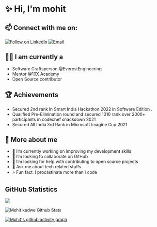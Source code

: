 # ✨ Hi, I'm mohit

## 📫 Connect with me on:

<a href="https://www.linkedin.com/in/mohit-kadwe/"><img title="Follow on LinkedIn" src="https://img.shields.io/badge/LinkedIn-0077B5?style=for-the-badge&logo=linkedin&logoColor=white"/></a> <a href="mailto:mohitpawar530@gmail.com"><img title="Email" src="https://img.shields.io/badge/Gmail-D14836?style=for-the-badge&logo=gmail&logoColor=white"/></a>

## 👩‍💻 I am currently a

- Software Craftsperson @EverestEngineering
- Mentor @10X Academy
- Open Source contributor 


## 🏆 Achievements

-  Secured 2nd rank In Smart India Hackathon 2022 in
Software Edition .
- Qualified Pre-Elimination round and secured 1310 rank
over 2000+ participants in codechef snackdown 2021
- Secured All India 3rd Rank in Microsoft Imagine Cup
2021


## 🤩 More about me

- 🔭 I’m currently working on improving my development skills
- 👯 I’m looking to collaborate on GitHub
- 🤔 I’m looking for help with contributing to open source projects
- 💬 Ask me about tech related stuffs
- ⚡ Fun fact: I procastinate more than I code

## GitHub Statistics

<a href="https://github.com/mohitkadwe">
  <img align="center" src="https://github-readme-stats.vercel.app/api/top-langs/?username=mohitkadwe&theme=tokyonight&layout=compact&">
</a>

![Mohit kadwe Github Stats](https://github-readme-stats.anuraghazra1.vercel.app/api?username=mohitkadwe&show_icons=true&include_all_commits=true&theme=radical)

[![Mohit's github activity graph](https://activity-graph.herokuapp.com/graph?username=mohitkadwe&theme=github)](https://github.com/ashutosh00710/github-readme-activity-graph)

<!---
mohitkadwe/mohitkadwe is a ✨ special ✨ repository because its `README.md` (this file) appears on your GitHub profile.
You can click the Preview link to take a look at your changes.
--->
